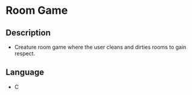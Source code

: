 # Room Game

## Description
* Creature room game where the user cleans and dirties rooms to gain respect.

## Language
* C


